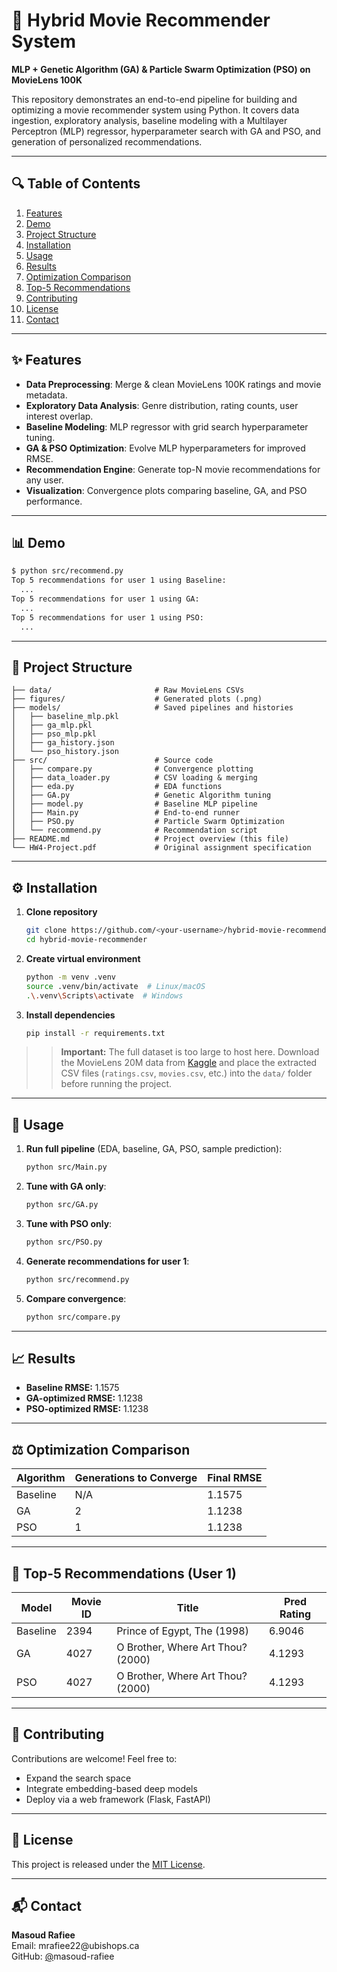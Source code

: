 # 🚀 Hybrid Movie Recommender System

**MLP + Genetic Algorithm (GA) & Particle Swarm Optimization (PSO) on MovieLens 100K**

This repository demonstrates an end-to-end pipeline for building and optimizing a movie recommender system using Python. It covers data ingestion, exploratory analysis, baseline modeling with a Multilayer Perceptron (MLP) regressor, hyperparameter search with GA and PSO, and generation of personalized recommendations.

---

## 🔍 Table of Contents

1. [Features](#-features)
2. [Demo](#-demo)
3. [Project Structure](#-project-structure)
4. [Installation](#-installation)
5. [Usage](#-usage)
6. [Results](#-results)
7. [Optimization Comparison](#-optimization-comparison)
8. [Top-5 Recommendations](#-top-5-recommendations)
9. [Contributing](#-contributing)
10. [License](#-license)
11. [Contact](#-contact)

---

## ✨ Features

- **Data Preprocessing**: Merge & clean MovieLens 100K ratings and movie metadata.
- **Exploratory Data Analysis**: Genre distribution, rating counts, user interest overlap.
- **Baseline Modeling**: MLP regressor with grid search hyperparameter tuning.
- **GA & PSO Optimization**: Evolve MLP hyperparameters for improved RMSE.
- **Recommendation Engine**: Generate top-N movie recommendations for any user.
- **Visualization**: Convergence plots comparing baseline, GA, and PSO performance.

---

## 📊 Demo



```bash
$ python src/recommend.py
Top 5 recommendations for user 1 using Baseline:
  ...
Top 5 recommendations for user 1 using GA:
  ...
Top 5 recommendations for user 1 using PSO:
  ...
```

---

## 📁 Project Structure

```
├── data/                       # Raw MovieLens CSVs
├── figures/                    # Generated plots (.png)
├── models/                     # Saved pipelines and histories
│   ├── baseline_mlp.pkl
│   ├── ga_mlp.pkl
│   ├── pso_mlp.pkl
│   ├── ga_history.json
│   └── pso_history.json
├── src/                        # Source code
│   ├── compare.py              # Convergence plotting
│   ├── data_loader.py          # CSV loading & merging
│   ├── eda.py                  # EDA functions
│   ├── GA.py                   # Genetic Algorithm tuning
│   ├── model.py                # Baseline MLP pipeline
│   ├── Main.py                 # End-to-end runner
│   ├── PSO.py                  # Particle Swarm Optimization
│   └── recommend.py            # Recommendation script
├── README.md                   # Project overview (this file)
└── HW4-Project.pdf             # Original assignment specification
```

---

## ⚙️ Installation

1. **Clone repository**
   ```bash
   git clone https://github.com/<your-username>/hybrid-movie-recommender.git
   cd hybrid-movie-recommender
   ```
2. **Create virtual environment**
   ```bash
   python -m venv .venv
   source .venv/bin/activate  # Linux/macOS
   .\.venv\Scripts\activate  # Windows
   ```
3. **Install dependencies**
   ```bash
   pip install -r requirements.txt
   ```

> > **Important:** The full dataset is too large to host here. Download the MovieLens 20M data from [Kaggle](https://www.kaggle.com/datasets/grouplens/movielens-20m-dataset/data) and place the extracted CSV files (`ratings.csv`, `movies.csv`, etc.) into the `data/` folder before running the project.

---

## 🚀 Usage

1. **Run full pipeline** (EDA, baseline, GA, PSO, sample prediction):
   ```bash
   python src/Main.py
   ```
2. **Tune with GA only**:
   ```bash
   python src/GA.py
   ```
3. **Tune with PSO only**:
   ```bash
   python src/PSO.py
   ```
4. **Generate recommendations for user 1**:
   ```bash
   python src/recommend.py
   ```
5. **Compare convergence**:
   ```bash
   python src/compare.py
   ```

---

## 📈 Results

- **Baseline RMSE:** 1.1575
- **GA-optimized RMSE:** 1.1238
- **PSO-optimized RMSE:** 1.1238



---

## ⚖️ Optimization Comparison

| Algorithm | Generations to Converge | Final RMSE |
| --------- | ----------------------- | ---------- |
| Baseline  | N/A                     | 1.1575     |
| GA        | 2                       | 1.1238     |
| PSO       | 1                       | 1.1238     |

---

## 🎥 Top-5 Recommendations (User 1)

| Model    | Movie ID | Title                             | Pred Rating |
| -------- | -------- | --------------------------------- | ----------- |
| Baseline | 2394     | Prince of Egypt, The (1998)       | 6.9046      |
| GA       | 4027     | O Brother, Where Art Thou? (2000) | 4.1293      |
| PSO      | 4027     | O Brother, Where Art Thou? (2000) | 4.1293      |

---

## 🤝 Contributing

Contributions are welcome! Feel free to:

- Expand the search space
- Integrate embedding-based deep models
- Deploy via a web framework (Flask, FastAPI)

---

## 📄 License

This project is released under the [MIT License](LICENSE).

---

## 📬 Contact

**Masoud Rafiee**\
Email: mrafiee22\@ubishops.ca\
GitHub: [@](https://github.com/MASOUD-RAFIEE)masoud-rafiee

